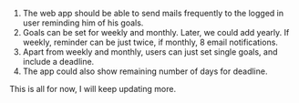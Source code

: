 1. The web app should be able to send mails frequently to the logged in user reminding him of his goals.
2. Goals can be set for weekly and monthly. Later, we could add yearly. If weekly, reminder can be just twice, if monthly, 8 email notifications.
3. Apart from weekly and monthly, users can just set single goals, and include a deadline. 
4. The app could also show remaining number of days for deadline.

This is all for now, I will keep updating more.